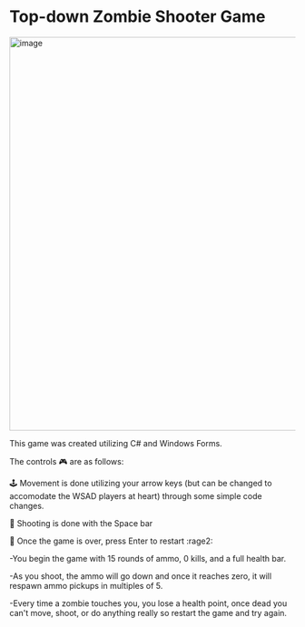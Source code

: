 
# Top-down Zombie Shooter Game

<img width="694" alt="image" src="https://user-images.githubusercontent.com/103554043/189801301-b70eb5eb-1dcf-4d09-92b1-a93ad091bbe9.png">



This game was created utilizing C# and Windows Forms.

The controls :video_game: are as follows:

 :joystick: Movement is done utilizing your arrow keys (but can be changed to accomodate the WSAD players at heart) through some simple code changes.
 
 :gun: Shooting is done with the Space bar
 
 :repeat: Once the game is over, press Enter to restart :rage2:


 -You begin the game with 15 rounds of ammo, 0 kills, and a full health bar. 
 
 -As you shoot, the ammo will go down and once it reaches zero, it will respawn ammo pickups in multiples of 5. 
 
 -Every time a zombie touches you, you lose a health point, once dead you can't move, shoot, or do anything really so restart the game and try again. 
